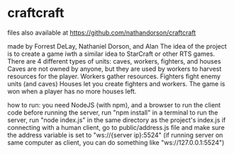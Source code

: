 # craftcraft

files also available at https://github.com/nathandorson/craftcraft

made by Forrest DeLay, Nathaniel Dorson, and Alan
The idea of the project is to create a game iwth a similar idea to StarCraft or other RTS games.
There are 4 different types of units: caves, workers, fighters, and houses
Caves are not owned by anyone, but they are used by workers to harvest resources for the player.
Workers gather resources. Fighters fight enemy units (and caves)
Houses let you create fighters and workers.
The game is won when a player has no more houses left.

how to run:
you need NodeJS (with npm), and a browser to run the client code
before running the server, run "npm install" in a terminal
to run the server, run "node index.js" in the same directory as the project's index.js
if connecting with a human client, go to public/address.js file and make sure the address variable is set to "ws://{server ip}:5524" (if running server on same computer as client, you can do something like "ws://127.0.0.1:5524")
